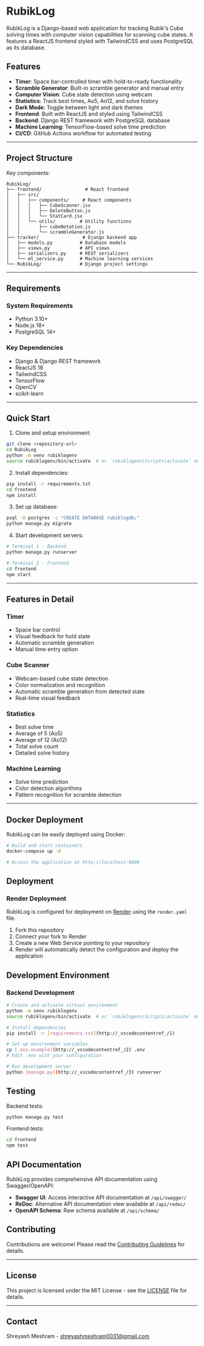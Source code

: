 # RubikLog

RubikLog is a Django-based web application for tracking Rubik's Cube solving times with computer vision capabilities for scanning cube states. It features a ReactJS frontend styled with TailwindCSS and uses PostgreSQL as its database.

## Features

- **Timer**: Space bar-controlled timer with hold-to-ready functionality
- **Scramble Generator**: Built-in scramble generator and manual entry
- **Computer Vision**: Cube state detection using webcam
- **Statistics**: Track best times, Ao5, Ao12, and solve history
- **Dark Mode**: Toggle between light and dark themes
- **Frontend**: Built with ReactJS and styled using TailwindCSS
- **Backend**: Django REST framework with PostgreSQL database
- **Machine Learning**: TensorFlow-based solve time prediction
- **CI/CD**: GitHub Actions workflow for automated testing

---

## Project Structure

Key components:

```
RubikLog/
├── frontend/                # React frontend
│   ├── src/
│   │   ├── components/     # React components
│   │   │   ├── CubeScanner.jsx
│   │   │   ├── DeleteButton.js
│   │   │   └── StatCard.jsx
│   │   └── utils/         # Utility functions
│   │       ├── cubeNotation.js
│   │       └── scrambleGenerator.js
├── tracker/                # Django backend app
│   ├── models.py          # Database models
│   ├── views.py           # API views
│   ├── serializers.py     # REST serializers
│   └── ml_service.py      # Machine learning services
└── RubikLog/              # Django project settings
```

---

## Requirements

### System Requirements

- Python 3.10+
- Node.js 18+
- PostgreSQL 14+
<!-- - Webcam (for cube scanning) -->

### Key Dependencies

- Django & Django REST framework
- ReactJS 18
- TailwindCSS
- TensorFlow
- OpenCV
- scikit-learn

---

## Quick Start

1. Clone and setup environment:

```bash
git clone <repository-url>
cd RubikLog
python -m venv rubiklogenv
source rubiklogenv/bin/activate  # or `rubiklogenv\Scripts\activate` on Windows
```

2. Install dependencies:

```bash
pip install -r requirements.txt
cd frontend
npm install
```

3. Set up database:

```bash
psql -U postgres -c "CREATE DATABASE rubiklogdb;"
python manage.py migrate
```

4. Start development servers:

```bash
# Terminal 1 - Backend
python manage.py runserver

# Terminal 2 - Frontend
cd frontend
npm start
```

---

## Features in Detail

### Timer

- Space bar control
- Visual feedback for hold state
- Automatic scramble generation
- Manual time entry option

### Cube Scanner

- Webcam-based cube state detection
- Color normalization and recognition
- Automatic scramble generation from detected state
- Real-time visual feedback

### Statistics

- Best solve time
- Average of 5 (Ao5)
- Average of 12 (Ao12)
- Total solve count
- Detailed solve history

### Machine Learning

- Solve time prediction
- Color detection algorithms
- Pattern recognition for scramble detection

---

## Docker Deployment

RubikLog can be easily deployed using Docker:

```bash
# Build and start containers
docker-compose up -d

# Access the application at http://localhost:8000
```

## Deployment

### Render Deployment

RubikLog is configured for deployment on [Render](https://render.com/) using the `render.yaml` file.

1. Fork this repository
2. Connect your fork to Render
3. Create a new Web Service pointing to your repository
4. Render will automatically detect the configuration and deploy the application

## Development Environment

### Backend Development

```bash
# Create and activate virtual environment
python -m venv rubiklogenv
source rubiklogenv/bin/activate  # or `rubiklogenv\Scripts\activate` on Windows

# Install dependencies
pip install -r [requirements.txt](http://_vscodecontentref_/1)

# Set up environment variables
cp [.env.example](http://_vscodecontentref_/2) .env
# Edit .env with your configuration

# Run development server
python [manage.py](http://_vscodecontentref_/3) runserver
```

## Testing

Backend tests:

```bash
python manage.py test
```

Frontend tests:

```bash
cd frontend
npm test
```

## API Documentation

RubikLog provides comprehensive API documentation using Swagger/OpenAPI:

- **Swagger UI**: Access interactive API documentation at `/api/swagger/`
- **ReDoc**: Alternative API documentation view available at `/api/redoc/`
- **OpenAPI Schema**: Raw schema available at `/api/schema/`

## Contributing

Contributions are welcome! Please read the [Contributing Guidelines](CONTRIBUTING.md) for details.

---

## License

This project is licensed under the MIT License - see the [LICENSE](LICENSE) file for details.

---

## Contact

Shreyash Meshram - [shreyashmeshram0031@gmail.com](mailto:shreyashmeshram0031@gmail.com)

<!-- demo -->
